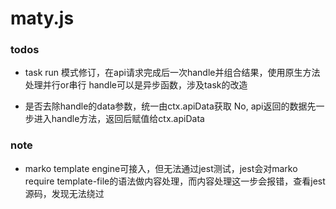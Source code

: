 # maty.js

### todos
* task run 模式修订，在api请求完成后一次handle并组合结果，使用原生方法处理并行or串行
handle可以是异步函数，涉及task的改造

* 是否去除handle的data参数，统一由ctx.apiData获取
  No, api返回的数据先一步进入handle方法，返回后赋值给ctx.apiData

### note
* marko template engine可接入，但无法通过jest测试，jest会对marko require template-file的语法做内容处理，而内容处理这一步会报错，查看jest源码，发现无法绕过